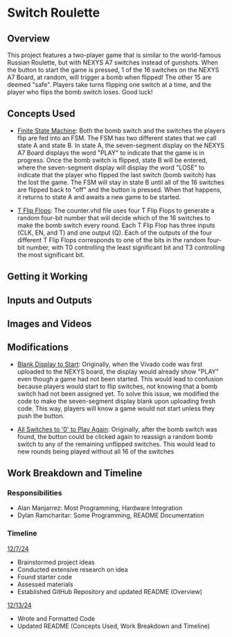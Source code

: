 # Switch Roulette


## Overview
This project features a two-player game that is similar to the world-famous Russian Roulette, but with NEXYS A7 switches instead of gunshots. When the button to start the game is pressed, 1 of the 16 switches on the NEXYS A7 Board, at random, will trigger a bomb when flipped! The other 15 are deemed "safe". Players take turns flipping one switch at a time, and the player who flips the bomb switch loses. Good luck!


## Concepts Used

- <ins>Finite State Machine</ins>: Both the bomb switch and the switches the players flip are fed into an FSM. The FSM has two different states that we call state A and state B. In state A, the seven-segment display on the NEXYS A7 Board displays the word "PLAY" to indicate that the game is in progress. Once the bomb switch is flipped, state B will be entered, where the seven-segment display will display the word "LOSE" to indicate that the player who flipped the last switch (bomb switch) has the lost the game. The FSM will stay in state B until all of the 16 switches are flipped back to "off" and the button is pressed. When that happens, it returns to state A and awaits a new game to be started.
  
- <ins>T Flip Flops</ins>: The counter.vhd file uses four T Flip Flops to generate a random four-bit number that will decide which of the 16 switches to make the bomb switch every round. Each T Flip Flop has three inputs (CLK, EN, and T) and one output (Q). Each of the outputs of the four different T Flip Flops corresponds to one of the bits in the random four-bit number, with T0 controlling the least significant bit and T3 controlling the most significant bit. 


## Getting it Working




## Inputs and Outputs


## Images and Videos


## Modifications

- <ins>Blank Display to Start</ins>: Originally, when the Vivado code was first uploaded to the NEXYS board, the display would already show "PLAY" even though a game had not been started. This would lead to confusion because players would start to flip switches, not knowing that a bomb switch had not been assigned yet. To solve this issue, we modified the code to make the seven-segment display blank upon uploading fresh code. This way, players will know a game would not start unless they push the button.

- <ins>All Switches to '0' to Play Again</ins>: Originally, after the bomb switch was found, the button could be clicked again to reassign a random bomb switch to any of the remaining unflipped switches. This would lead to new rounds being played without all 16 of the switches


## Work Breakdown and Timeline

### Responsibilities

- Alan Manjarrez: Most Programming, Hardware Integration
- Dylan Ramcharitar: Some Programming, README Documentation

### Timeline

<ins>12/7/24</ins>
- Brainstormed project ideas
- Conducted extensive research on idea
- Found starter code
- Assessed materials
- Established GitHub Repository and updated README (Overview)


<ins>12/13/24</ins>
- Wrote and Formatted Code
- Updated README (Concepts Used, Work Breakdown and Timeline)

